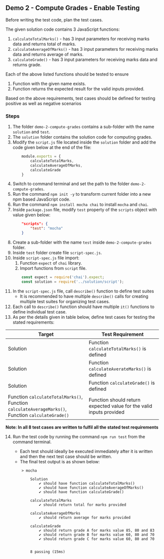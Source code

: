 ## Demo 2 - Compute Grades - Enable Testing

Before writing the test code, plan the test cases.

The given solution code contains 3 JavaScript functions:
1. `calculateTotalMarks()` - has 3 input parameters for receiving marks data and returns total of marks.
2. `calculateAverageOfMarks()` - has 3 input parameters for receiving marks data and returns average of marks.
3. `calculateGrade()` - has 3 input parameters for receiving marks data and returns grade.

Each of the above listed functions should be tested to ensure
1. Function with the given name exists.
2. Function returns the expected result for the valid inputs provided.


Based on the above requirements, test cases should be defined for testing positive as well as negative scenarios

### Steps

1. The folder `demo-2-compute-grades` contains a sub-folder with the name `solution` and `test`.
2. The `solution` folder contains the solution code for computing grades.
3. Modify the `script.js` file located inside the `solution` folder and add the code given below at the end of the file:
    ```javascript
        module.exports = {
            calculateTotalMarks,
            calculateAverageOfMarks,
            calculateGrade
        }
    ```
4. Switch to command terminal and set the path to the folder `demo-2-compute-grades`.
5. Run the command `npm init -y` to transform current folder into a new npm based JavaScript code.
6. Run the command `npm install mocha chai` to install `mocha` and `chai`.
7. Inside `package.json` file, modify `test` property of the `scripts` object with value given below:
    ```json
        "scripts": {
            "test": "mocha"
        }
    ```
8. Create a sub-folder with the name `test` inside `demo-2-compute-grades` folder.
9. Inside `test` folder create file `script-spec.js`.
10. Inside `script-spec.js` file import:
    1. Function `expect` of `chai` library.
    2. Import functions from `script` file.
    ```javascript
        const expect = require('chai').expect;
        const solution = require('../solution/script');
    ```
11. In the `script-spec.js` file, call `describe()` function to define test suites
    - It is recommended to have multiple `describe()` calls for creating multiple test suites for organizing test cases.
12. Each call to `describe()` function should have multiple `it()` functions to define individual test case.
13. As per the details given in table below, define test cases for testing the stated requirements:

Target   | Test Requirement                                                            |
|--------| --------------------------------------------------------------------------- |
|Solution| Function `calculateTotalMarks()` is defined                                   |
|Solution| Function `calculateAverateMarks()` is defined                                 |
|Solution| Function `calculateGrade()` is defined                                        |
|Function `calculateTotalMarks()`, Function `calculateAverageMarks()`, Function `calculateGrade()`| Function should return expected value for the valid inputs provided|

**Note: In all 8 test cases are written to fulfil all the stated test requirements**

14. Run the test code by running the command `npm run test` from the command terminal.
    - Each test should ideally be executed immediately after it is written and then the next test case should be written.
    - The final test output is as shown below:

    ```
        > mocha

            Solution
                ✔ should have function calculateTotalMarks()
                ✔ should have function calculateAverageOfMarks()
                ✔ should have function calculateGrade()

            calculateTotalMarks
                ✔ should return total for marks provided

            calculateAverageOfMarks
                ✔ should return average for marks provided

            calculateGrade
                ✔ should return grade A for marks value 85, 80 and 83
                ✔ should return grade B for marks value 60, 80 and 70
                ✔ should return grade C for marks value 60, 80 and 70


            8 passing (15ms)
    ```
